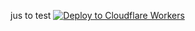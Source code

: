jus to test
[![Deploy to Cloudflare Workers](https://deploy.workers.cloudflare.com/button)](https://deploy.workers.cloudflare.com/?url=https://github.com/arunaimtell/service5)
